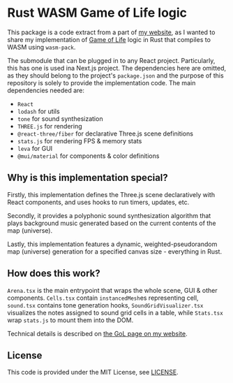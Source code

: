 # Rust WASM Game of Life logic

This package is a code extract from a part of [my website](https://artus9033.now.sh), as I wanted to share my implementation of [Game of Life](https://en.wikipedia.org/wiki/Conway%27s_Game_of_Life) logic in Rust that compiles to WASM using `wasm-pack`.

The submodule that can be plugged in to any React project. Particularly, this has one is used ina Next.js project. The dependencies here are omitted, as they should belong to the project's `package.json` and the purpose of this repository is solely to provide the implementation code. The main dependencies needed are:

-   `React`
-   `lodash` for utils
-   `tone` for sound synthesization
-   `THREE.js` for rendering
-   `@react-three/fiber` for declarative Three.js scene definitions
-   `stats.js` for rendering FPS & memory stats
-   `leva` for GUI
-   `@mui/material` for components & color definitions

## Why is this implementation special?

Firstly, this implementation defines the Three.js scene declaratively with React components, and uses hooks to run timers, updates, etc.

Secondly, it provides a polyphonic sound synthesization algorithm that plays background music generated based on the current contents of the map (universe).

Lastly, this implementation features a dynamic, weighted-pseudorandom map (universe) generation for a specified canvas size - everything in Rust.

## How does this work?

`Arena.tsx` is the main entrypoint that wraps the whole scene, GUI & other components. `Cells.tsx` contain `instancedMesh`es representing cell, `sound.tsx` contains tone generation hooks, `SoundGridVisualizer.tsx` visualizes the notes assigned to sound grid cells in a table, while `Stats.tsx` wrap `stats.js` to mount them into the DOM.

Technical details is described on [the GoL page on my website](https://artus9033.now.sh/game-of-life).

## License

This code is provided under the MIT License, see [LICENSE](./LICENSE).
